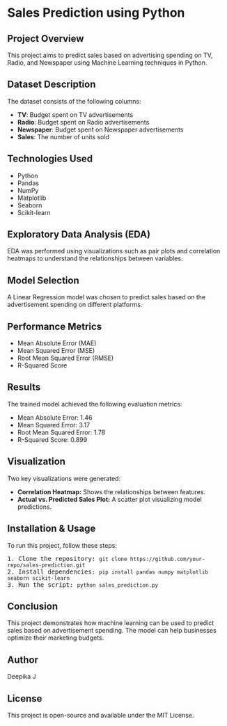 <h1>Sales Prediction using Python</h1>

<h2>Project Overview</h2>
<p>This project aims to predict sales based on advertising spending on TV, Radio, and Newspaper using Machine Learning techniques in Python.</p>

<h2>Dataset Description</h2>
<p>The dataset consists of the following columns:</p>
<ul>
    <li><strong>TV</strong>: Budget spent on TV advertisements</li>
    <li><strong>Radio</strong>: Budget spent on Radio advertisements</li>
    <li><strong>Newspaper</strong>: Budget spent on Newspaper advertisements</li>
    <li><strong>Sales</strong>: The number of units sold</li>
</ul>

<h2>Technologies Used</h2>
<ul>
    <li>Python</li>
    <li>Pandas</li>
    <li>NumPy</li>
    <li>Matplotlib</li>
    <li>Seaborn</li>
    <li>Scikit-learn</li>
</ul>

<h2>Exploratory Data Analysis (EDA)</h2>
<p>EDA was performed using visualizations such as pair plots and correlation heatmaps to understand the relationships between variables.</p>

<h2>Model Selection</h2>
<p>A Linear Regression model was chosen to predict sales based on the advertisement spending on different platforms.</p>

<h2>Performance Metrics</h2>
<ul>
    <li>Mean Absolute Error (MAE)</li>
    <li>Mean Squared Error (MSE)</li>
    <li>Root Mean Squared Error (RMSE)</li>
    <li>R-Squared Score</li>
</ul>

<h2>Results</h2>
<p>The trained model achieved the following evaluation metrics:</p>
<ul>
    <li>Mean Absolute Error: 1.46</li>
    <li>Mean Squared Error: 3.17</li>
    <li>Root Mean Squared Error: 1.78</li>
    <li>R-Squared Score: 0.899</li>
</ul>

<h2>Visualization</h2>
<p>Two key visualizations were generated:</p>
<ul>
    <li><strong>Correlation Heatmap:</strong> Shows the relationships between features.</li>
    <li><strong>Actual vs. Predicted Sales Plot:</strong> A scatter plot visualizing model predictions.</li>
</ul>

<h2>Installation & Usage</h2>
<p>To run this project, follow these steps:</p>
<pre>
1. Clone the repository: <code>git clone https://github.com/your-repo/sales-prediction.git</code>
2. Install dependencies: <code>pip install pandas numpy matplotlib seaborn scikit-learn</code>
3. Run the script: <code>python sales_prediction.py</code>
</pre>

<h2>Conclusion</h2>
<p>This project demonstrates how machine learning can be used to predict sales based on advertisement spending. The model can help businesses optimize their marketing budgets.</p>

<h2>Author</h2>
<p>Deepika J</p>

<h2>License</h2>
<p>This project is open-source and available under the MIT License.</p>
